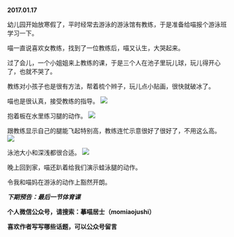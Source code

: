 
          
**2017.01.17**

幼儿园开始放寒假了，平时经常去游泳的游泳馆有教练，于是准备给喵报个游泳班学习一下。

喵一直说喜欢女教练，找到了一位教练后，喵又认生，大哭起来。

过了会儿，一个小姐姐来上教练的课，于是三个人在池子里玩儿球，玩儿得开心了，也就不哭了。

教练对小孩子也是很有方法，帮着梳个辫子，玩儿点小贴画，很快就破冰了。

喵也是很认真，接受教练的指导。
![](https://mmbiz.qlogo.cn/mmbiz_jpg/uDI3FLln00YvvLbsD6LQ9BBHehs2Wq3UYz4icy2vOWHkr8pUx63M5KmgeLXcUBYUKLVTGqfJ2uj4BUJzuHEDTGA/0?wx_fmt=jpeg)


抱着板在水里练习腿的动作。
![](https://mmbiz.qlogo.cn/mmbiz_jpg/uDI3FLln00YvvLbsD6LQ9BBHehs2Wq3UBN3M5yg5NfEmkJ3QQt9OficRhiazutdWukqqj5TOLDwDPJEygOp84Ibg/0?wx_fmt=jpeg)


跟教练显示自己的腿能飞起特别高，教练连忙示意很好了很好了，不用这么高。
![](https://mmbiz.qlogo.cn/mmbiz_jpg/uDI3FLln00YvvLbsD6LQ9BBHehs2Wq3UvcFydqMahcQYh7fVydLPGnvsP7ozOvtLqcp9vXlp5tyRnoHwTTWtOg/0?wx_fmt=jpeg)


泳池大小和深浅都很合适。
![](https://mmbiz.qlogo.cn/mmbiz_jpg/uDI3FLln00YvvLbsD6LQ9BBHehs2Wq3U4FpXysReN5BcullNibtZjEkItcpArA6ud8MNBvflvo8RCQgmRLcZ5oQ/0?wx_fmt=jpeg)


晚上回到家，喵还趴着给我们演示蛙泳腿的动作。

令我和喵妈在游泳的动作上豁然开朗。


***下期预告：最后一节体育课***


**个人微信公众号，请搜索：摹喵居士（momiaojushi）**

**喜欢作者写写哪些话题，可以公众号留言**

        